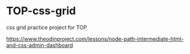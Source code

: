 # TOP-css-grid
css grid practice project for TOP

https://www.theodinproject.com/lessons/node-path-intermediate-html-and-css-admin-dashboard
